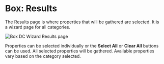 # Box: Results

The Results page is where properties that will be gathered are selected. It is a wizard page for all categories.

![Box DC Wizard Results page](/img/product_docs/accessanalyzer/accessanalyzer/enterpriseauditor/admin/datacollector/adinventory/results.png)

Properties can be selected individually or the __Select All__ or __Clear All__ buttons can be used. All selected properties will be gathered. Available properties vary based on the category selected.

